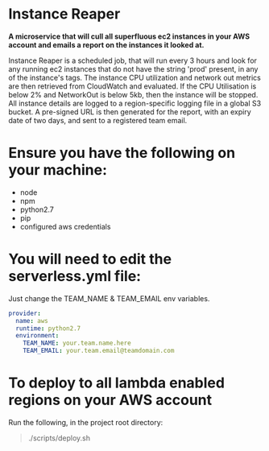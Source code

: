 # Instance Reaper #

**A microservice that will cull all superfluous ec2 instances in your AWS account and emails a report on the instances it looked at.**   

Instance Reaper is a scheduled job, that will run every 3 hours and look for any running ec2 instances that do not have the string 'prod' present, in any of the instance's tags. The instance CPU utilization and network out metrics are then retrieved from CloudWatch and evaluated. If the CPU Utilisation is below 2% and NetworkOut is below 5kb, then the instance will be stopped. All instance details are logged to a region-specific logging file in a global S3 bucket. A pre-signed URL is then generated for the report, with an expiry date of two days, and sent to a registered team email.

# Ensure you have the following on your machine:

- node 
- npm 
- python2.7
- pip
- configured aws credentials

# You will need to edit the serverless.yml file:

Just change the TEAM_NAME & TEAM_EMAIL env variables.

```yml
provider:
  name: aws
  runtime: python2.7
  environment: 
    TEAM_NAME: your.team.name.here
    TEAM_EMAIL: your.team.email@teamdomain.com
```

# To deploy to all lambda enabled regions on your AWS account

Run the following, in the project root directory:

> ./scripts/deploy.sh
